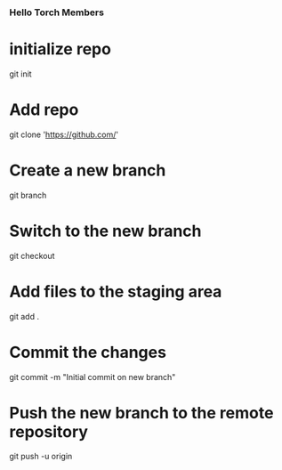 ### Hello Torch Members

# initialize repo
git init

# Add repo
git clone 'https://github.com/'

# Create a new branch
git branch <new-branch-name>

# Switch to the new branch
git checkout <new-branch-name>

# Add files to the staging area
git add .

# Commit the changes
git commit -m "Initial commit on new branch"

# Push the new branch to the remote repository
git push -u origin <new-branch-name>